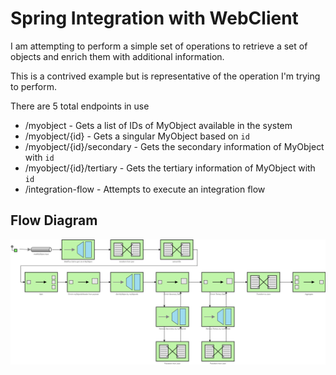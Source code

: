 # Spring Integration with WebClient

I am attempting to perform a simple set of operations to retrieve a set of objects and
enrich them with additional information.

This is a contrived example but is representative of the operation I'm trying to perform.

There are 5 total endpoints in use

* /myobject - Gets a list of IDs of MyObject available in the system
* /myobject/{id} - Gets a singular MyObject based on `id`
* /myobject/{id}/secondary - Gets the secondary information of MyObject with `id`
* /myobject/{id}/tertiary - Gets the tertiary information of MyObject with `id`
* /integration-flow - Attempts to execute an integration flow

## Flow Diagram

![Integration Flow Diagram](https://github.com/djgraff209/reactive-spring-integration/blob/master/doc/Integration%20Flow.drawio.png?raw=true)
